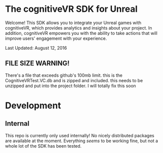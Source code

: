 The cognitiveVR SDK for Unreal
=========
Welcome!  This SDK allows you to integrate your Unreal games with cognitiveVR, which provides analytics and insights about your project.  In addition, cognitiveVR empowers you with the ability to take actions that will improve users' engagement with your experience.

Last Updated: August 12, 2016

## FILE SIZE WARNING!
There's a file that exceeds github's 100mb limit. this is the CognitiveVRTest.VC.db and is zipped and included. this needs to be unzipped and put into the project folder. I will totally fix this soon

Development
=========
## Internal
This repo is currently only used internally! No nicely distributed packages are available at the moment. Everything _seems_ to be working fine, but not a whole lot of the SDK has been tested.